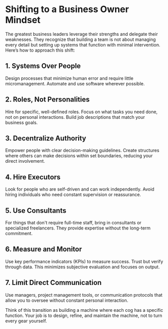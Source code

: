 
# Shifting to a Business Owner Mindset

The greatest business leaders leverage their strengths and delegate their weaknesses. They recognize that building a team is not about managing every detail but setting up systems that function with minimal intervention. Here’s how to approach this shift:

## 1. Systems Over People
Design processes that minimize human error and require little micromanagement. Automate and use software wherever possible.

## 2. Roles, Not Personalities
Hire for specific, well-defined roles. Focus on what tasks you need done, not on personal interactions. Build job descriptions that match your business goals.

## 3. Decentralize Authority
Empower people with clear decision-making guidelines. Create structures where others can make decisions within set boundaries, reducing your direct involvement.

## 4. Hire Executors
Look for people who are self-driven and can work independently. Avoid hiring individuals who need constant supervision or reassurance.

## 5. Use Consultants
For things that don't require full-time staff, bring in consultants or specialized freelancers. They provide expertise without the long-term commitment.

## 6. Measure and Monitor
Use key performance indicators (KPIs) to measure success. Trust but verify through data. This minimizes subjective evaluation and focuses on output.

## 7. Limit Direct Communication
Use managers, project management tools, or communication protocols that allow you to oversee without constant personal interaction.

Think of this transition as building a machine where each cog has a specific function. Your job is to design, refine, and maintain the machine, not to turn every gear yourself.
